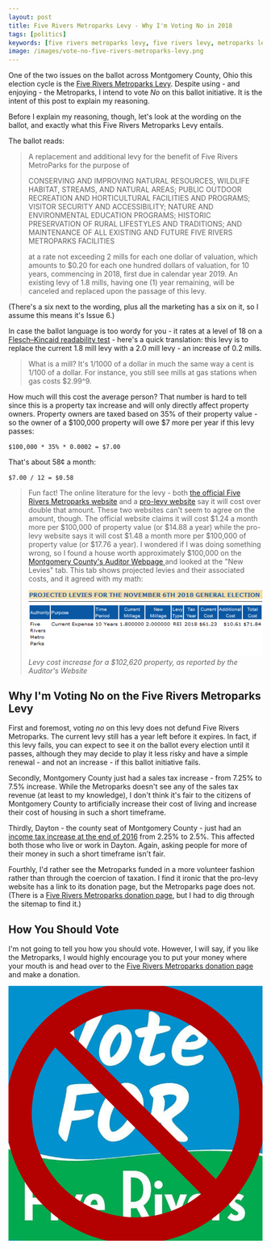 ```yaml
---
layout: post
title: Five Rivers Metroparks Levy - Why I'm Voting No in 2018
tags: [politics]
keywords: [five rivers metroparks levy, five rivers levy, metroparks levy, montgomery county levy, issue 6, issue 6 ohio, ohio issue 6]
image: /images/vote-no-five-rivers-metroparks-levy.png
---
```


One of the two issues on the ballot across Montgomery County, Ohio this election cycle is the [Five Rivers Metroparks Levy](https://www.metroparks.org/five-rivers-metroparks-to-place-levy-request-on-november-ballot/). Despite using - and enjoying - the Metroparks, I intend to vote *No* on this ballot initiative. It is the intent of this post to explain my reasoning.

Before I explain my reasoning, though, let's look at the wording on the ballot, and exactly what this Five Rivers Metroparks Levy entails.

The ballot reads:

> A replacement and additional levy for the benefit of Five Rivers MetroParks for the purpose of
>
> CONSERVING AND IMPROVING NATURAL RESOURCES, WILDLIFE HABITAT, STREAMS, AND NATURAL AREAS; PUBLIC OUTDOOR RECREATION AND HORTICULTURAL FACILITIES AND PROGRAMS; VISITOR SECURITY AND ACCESSIBILITY; NATURE AND ENVIRONMENTAL EDUCATION PROGRAMS; HISTORIC PRESERVATION OF RURAL LIFESTYLES AND TRADITIONS; AND MAINTENANCE OF ALL EXISTING AND FUTURE FIVE RIVERS METROPARKS FACILITIES
>
> at a rate not exceeding 2 mills for each one dollar of valuation, which amounts to $0.20 for each one hundred dollars of valuation, for 10 years, commencing in 2018, first due in calendar year 2019. An existing levy of 1.8 mills, having one (1) year remaining, will be canceled and replaced upon the passage of this levy.

(There's a six next to the wording, plus all the marketing has a six on it, so I assume this means it's Issue 6.)

In case the ballot language is too wordy for you - it rates at a level of 18 on a [Flesch–Kincaid readability test](https://en.wikipedia.org/wiki/Flesch%E2%80%93Kincaid_readability_tests) - here's a quick translation: this levy is to replace the current 1.8 mill levy with a 2.0 mill levy - an increase of 0.2 mills.

> What is a mill? It's 1/1000 of a dollar in much the same way a cent is 1/100 of a dollar. For instance, you still see mills at gas stations when gas costs $2.99^9.

How much will this cost the average person? That number is hard to tell since this is a property tax increase and will only directly affect property owners. Property owners are taxed based on 35% of their property value - so the owner of a $100,000 property will owe $7 more per year if this levy passes:

    $100,000 * 35% * 0.0002 = $7.00

That's about 58&cent; a month:

    $7.00 / 12 = $0.58

> Fun fact! The online literature for the levy - both [the official Five Rivers Metroparks website](https://www.metroparks.org/five-rivers-metroparks-to-place-levy-request-on-november-ballot/) and a [pro-levy website](
https://www.voteforfiveriversmetroparks.com/qa) say it will cost over double that amount. These two websites can't seem to agree on the amount, though. The official website claims it will cost $1.24 a month more per $100,000 of property value (or $14.88 a year) while the pro-levy website says it will cost $1.48 a month more per $100,000 of property value (or $17.76 a year). I wondered if I was doing something wrong, so I found a house worth approximately $100,000 on the [Montgomery County's Auditor Webpage ](http://www.mcrealestate.org) and looked at the "New Levies" tab. This tab shows projected levies and their associated costs, and it agreed with my math:
>
> ![Levy cost increase for a $102,620 property, as reported by the Auditor's Website](/images/levy-cost-increase-table.png)
*Levy cost increase for a $102,620 property, as reported by the Auditor's Website*

## Why I'm Voting No on the Five Rivers Metroparks Levy

First and foremost, voting *no* on this levy does not defund Five Rivers Metroparks. The current levy still has a year left before it expires. In fact, if this levy fails, you can expect to see it on the ballot every election until it passes, although they may decide to play it less risky and have a simple renewal - and not an increase - if this ballot initiative fails.

Secondly, Montgomery County just had a sales tax increase - from 7.25% to 7.5% increase. While the Metroparks doesn't see any of the sales tax revenue (at least to my knowledge), I don't think it's fair to the citizens of Montgomery County to artificially increase their cost of living and increase their cost of housing in such a short timeframe.

Thirdly, Dayton - the county seat of Montgomery County - just had an [income tax increase at the end of 2016](https://hendrixjoseph.github.io/issue_9_dayton_income_tax_increase/) from 2.25% to 2.5%. This affected both those who live or work in Dayton. Again, asking people for more of their money in such a short timeframe isn't fair.

Fourthly, I'd rather see the Metroparks funded in a more volunteer fashion rather than through the coercion of taxation. I find it ironic that the pro-levy website has a link to its donation page, but the Metroparks page does not. (There is a [Five Rivers Metroparks donation page](https://www.metroparks.org/make-a-difference/gifts/donate/online-contribution-form/), but I had to dig through the sitemap to find it.)

## How You Should Vote

I'm not going to tell you how you should vote. However, I will say, if you like the Metroparks, I would highly encourage you to put your money where your mouth is and head over to the [Five Rivers Metroparks donation page](https://www.metroparks.org/make-a-difference/gifts/donate/online-contribution-form/) and make a donation.

![Vote No - Five Rivers Metroparks Levy](/images/vote-no-five-rivers-metroparks-levy.png)
